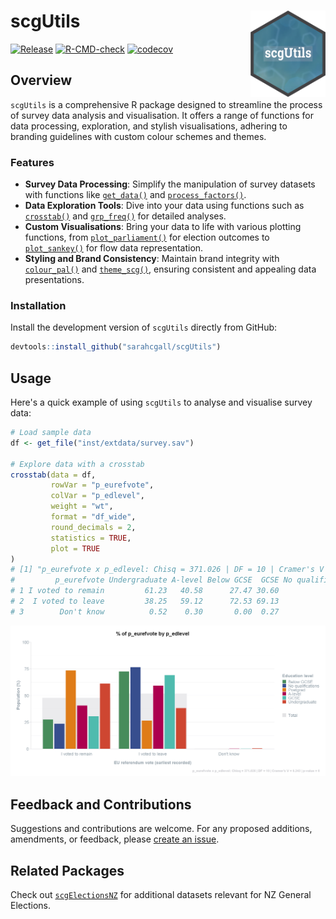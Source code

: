 scgUtils <a href="https://sarahcgallLtd.github.io/scgUtils/"><img src="man/figures/logo.png" align="right" height="138" alt="" /></a>
================
<!-- badges: start -->
[![Release](https://img.shields.io/badge/Release-development%20version%200&#46;0&#46;1-1c75bc)](https://github.com/sarahcgallLtd/scgUtils)
[![R-CMD-check](https://github.com/sarahcgallLtd/scgUtils/actions/workflows/R-CMD-check.yaml/badge.svg)](https://github.com/sarahcgallLtd/scgUtils/actions/workflows/R-CMD-check.yaml)
[![codecov](https://codecov.io/gh/sarahcgallLtd/scgUtils/graph/badge.svg?token=SG99DJ56I4)](https://codecov.io/gh/sarahcgallLtd/scgUtils)
<!-- badges: end -->

## Overview
`scgUtils` is a comprehensive R package designed to streamline the process of survey data analysis and visualisation. 
It offers a range of functions for data processing, exploration, and stylish visualisations, adhering to branding 
guidelines with custom colour schemes and themes.

### Features

- **Survey Data Processing**: Simplify the manipulation of survey datasets with functions like [`get_data()`](https://sarahcgallLtd.github.io/scgUtils/reference/get_data.html) and [`process_factors()`](https://sarahcgallLtd.github.io/scgUtils/reference/process_factors.html).
- **Data Exploration Tools**: Dive into your data using functions such as [`crosstab()`](https://sarahcgallLtd.github.io/scgUtils/reference/crosstab.html) and [`grp_freq()`](https://sarahcgallLtd.github.io/scgUtils/reference/grp_freq.html) for detailed analyses.
- **Custom Visualisations**: Bring your data to life with various plotting functions, from [`plot_parliament()`](https://sarahcgallLtd.github.io/scgUtils/reference/plot_parliament.html) for election outcomes to [`plot_sankey()`](https://sarahcgallLtd.github.io/scgUtils/reference/plot_sankey.html) for flow data representation.
- **Styling and Brand Consistency**: Maintain brand integrity with [`colour_pal()`](https://sarahcgallLtd.github.io/scgUtils/reference/colour_pal.html) and [`theme_scg()`](https://sarahcgallLtd.github.io/scgUtils/reference/theme_scg.html), ensuring consistent and appealing data presentations.

### Installation

Install the development version of `scgUtils` directly from GitHub:

``` r
devtools::install_github("sarahcgall/scgUtils")
```

## Usage
Here's a quick example of using `scgUtils` to analyse and visualise survey data:

```r
# Load sample data
df <- get_file("inst/extdata/survey.sav")

# Explore data with a crosstab
crosstab(data = df,
         rowVar = "p_eurefvote",
         colVar = "p_edlevel",
         weight = "wt",
         format = "df_wide",
         round_decimals = 2,
         statistics = TRUE,
         plot = TRUE
)
# [1] "p_eurefvote x p_edlevel: Chisq = 371.026 | DF = 10 | Cramer's V = 0.243 | p-value = 0"
#         p_eurefvote Undergraduate A-level Below GCSE  GCSE No qualifications Postgrad Total
# 1 I voted to remain         61.23   40.58      27.47 30.60             23.49    73.47 47.92
# 2  I voted to leave         38.25   59.12      72.53 69.13             76.51    26.42 51.78
# 3        Don't know          0.52    0.30       0.00  0.27              0.00     0.10  0.31
```
![](man/figures/crosstab_example.png)

## Feedback and Contributions
Suggestions and contributions are welcome. For any proposed additions, amendments, or feedback, please
[create an issue](https://github.com/sarahcgallLtd/scgUtils/issues).

## Related Packages
Check out [`scgElectionsNZ`](https://sarahcgallLtd.github.io/scgElectionsNZ) for additional datasets relevant for 
NZ General Elections.
